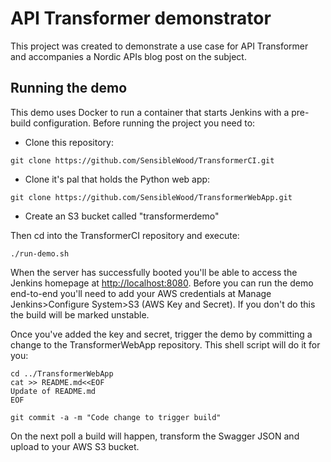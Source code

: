 # API Transformer demonstrator

This project was created to demonstrate a use case for API Transformer and accompanies a Nordic APIs blog post on the subject.

## Running the demo

This demo uses Docker to run a container that starts Jenkins with a pre-build configuration. Before running the project you need to:

* Clone this repository:

```
git clone https://github.com/SensibleWood/TransformerCI.git
```

* Clone it's pal that holds the Python web app:

```
git clone https://github.com/SensibleWood/TransformerWebApp.git
```

* Create an S3 bucket called "transformerdemo"

Then cd into the TransformerCI repository and execute:

```
./run-demo.sh
```

When the server has successfully booted you'll be able to access the Jenkins homepage at [http://localhost:8080](http://localhost:8080). Before you can run the demo end-to-end you'll need to add your AWS credentials at Manage Jenkins>Configure System>S3 (AWS Key and Secret). If you don't do this the build will be marked unstable.

Once you've added the key and secret, trigger the demo by committing a change to the TransformerWebApp repository. This shell script will do it for you:


```
cd ../TransformerWebApp
cat >> README.md<<EOF
Update of README.md
EOF

git commit -a -m "Code change to trigger build"
```

On the next poll a build will happen, transform the Swagger JSON and upload to your AWS S3 bucket.